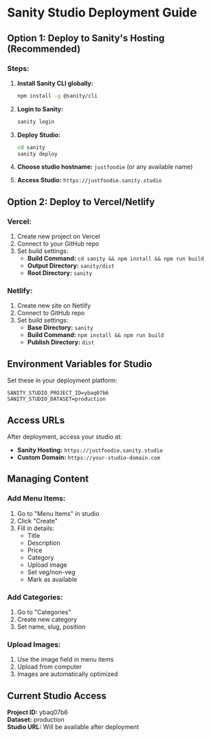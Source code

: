 # Sanity Studio Deployment Guide

## Option 1: Deploy to Sanity's Hosting (Recommended)

### Steps:
1. **Install Sanity CLI globally:**
   ```bash
   npm install -g @sanity/cli
   ```

2. **Login to Sanity:**
   ```bash
   sanity login
   ```

3. **Deploy Studio:**
   ```bash
   cd sanity
   sanity deploy
   ```

4. **Choose studio hostname:** `justfoodie` (or any available name)

5. **Access Studio:** `https://justfoodie.sanity.studio`

## Option 2: Deploy to Vercel/Netlify

### Vercel:
1. Create new project on Vercel
2. Connect to your GitHub repo
3. Set build settings:
   - **Build Command:** `cd sanity && npm install && npm run build`
   - **Output Directory:** `sanity/dist`
   - **Root Directory:** `sanity`

### Netlify:
1. Create new site on Netlify
2. Connect to GitHub repo
3. Set build settings:
   - **Base Directory:** `sanity`
   - **Build Command:** `npm install && npm run build`
   - **Publish Directory:** `dist`

## Environment Variables for Studio

Set these in your deployment platform:

```env
SANITY_STUDIO_PROJECT_ID=ybaq07b6
SANITY_STUDIO_DATASET=production
```

## Access URLs

After deployment, access your studio at:
- **Sanity Hosting:** `https://justfoodie.sanity.studio`
- **Custom Domain:** `https://your-studio-domain.com`

## Managing Content

### Add Menu Items:
1. Go to "Menu Items" in studio
2. Click "Create" 
3. Fill in details:
   - Title
   - Description  
   - Price
   - Category
   - Upload image
   - Set veg/non-veg
   - Mark as available

### Add Categories:
1. Go to "Categories"
2. Create new category
3. Set name, slug, position

### Upload Images:
1. Use the image field in menu items
2. Upload from computer
3. Images are automatically optimized

## Current Studio Access

**Project ID:** ybaq07b6  
**Dataset:** production  
**Studio URL:** Will be available after deployment